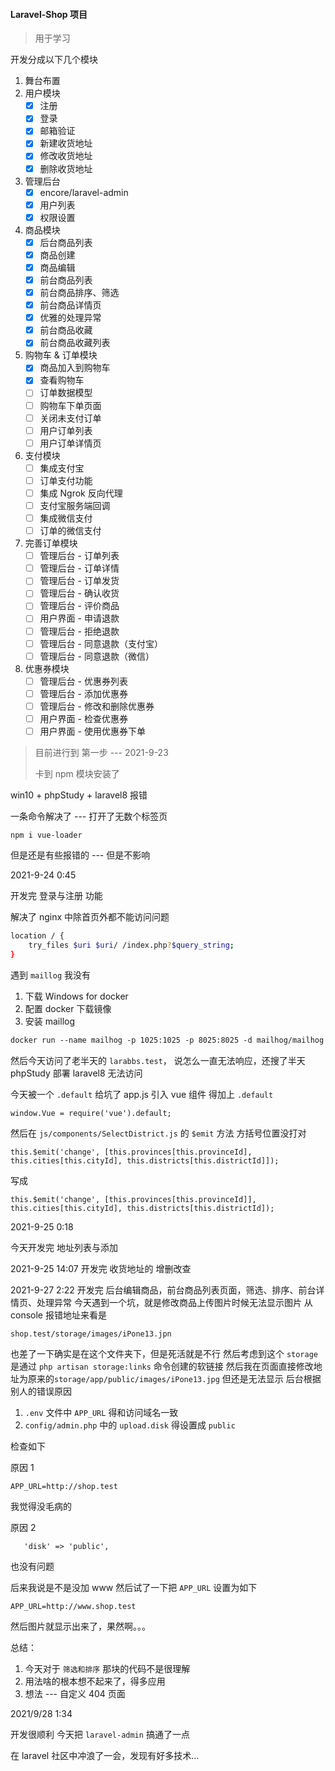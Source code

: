 #### Laravel-Shop 项目
> 用于学习

开发分成以下几个模块
1. 舞台布置
2. 用户模块
   - [x] 注册
   - [x] 登录
   - [x] 邮箱验证
   - [x] 新建收货地址
   - [x] 修改收货地址
   - [x] 删除收货地址
3. 管理后台
   - [x] encore/laravel-admin
   - [x] 用户列表
   - [x] 权限设置
4. 商品模块
   - [x] 后台商品列表
   - [x] 商品创建
   - [x] 商品编辑
   - [x] 前台商品列表
   - [x] 前台商品排序、筛选
   - [x] 前台商品详情页
   - [x] 优雅的处理异常
   - [x] 前台商品收藏
   - [x] 前台商品收藏列表
5. 购物车 & 订单模块
   - [x] 商品加入到购物车
   - [x] 查看购物车
   - [ ] 订单数据模型
   - [ ] 购物车下单页面
   - [ ] 关闭未支付订单
   - [ ] 用户订单列表
   - [ ] 用户订单详情页
6. 支付模块
    - [ ] 集成支付宝
    - [ ] 订单支付功能
    - [ ] 集成 Ngrok 反向代理
    - [ ] 支付宝服务端回调
    - [ ] 集成微信支付
    - [ ] 订单的微信支付
7. 完善订单模块
    - [ ] 管理后台 - 订单列表
    - [ ] 管理后台 - 订单详情
    - [ ] 管理后台 - 订单发货
    - [ ] 管理后台 - 确认收货
    - [ ] 管理后台 - 评价商品
    - [ ] 用户界面 - 申请退款
    - [ ] 管理后台 - 拒绝退款
    - [ ] 管理后台 - 同意退款（支付宝）
    - [ ] 管理后台 - 同意退款（微信）
8. 优惠券模块
   - [ ] 管理后台 - 优惠券列表
   - [ ] 管理后台 - 添加优惠券
   - [ ] 管理后台 - 修改和删除优惠券
   - [ ] 用户界面 - 检查优惠券
   - [ ] 用户界面 - 使用优惠券下单

> 目前进行到 第一步 --- 2021-9-23
>  
> 卡到 npm 模块安装了


win10 + phpStudy + laravel8 报错


一条命令解决了 --- 打开了无数个标签页
```
npm i vue-loader
```
但是还是有些报错的 --- 但是不影响

2021-9-24 0:45

开发完 登录与注册 功能

解决了 nginx 中除首页外都不能访问问题
```bash
location / {
    try_files $uri $uri/ /index.php?$query_string;
}
```

遇到 `maillog` 我没有
1. 下载 Windows for docker
2. 配置 docker 下载镜像
3. 安装 maillog
```dockerfile
docker run --name mailhog -p 1025:1025 -p 8025:8025 -d mailhog/mailhog
```

然后今天访问了老半天的 `larabbs.test`， 说怎么一直无法响应，还搜了半天 phpStudy 部署 laravel8 无法访问

今天被一个 `.default` 给坑了
app.js 引入 vue 组件 得加上 `.default`
```
window.Vue = require('vue').default;
```

然后在 `js/components/SelectDistrict.js` 的 `$emit` 方法 方括号位置没打对
```
this.$emit('change', [this.provinces[this.provinceId], this.cities[this.cityId], this.districts[this.districtId]]);
```
写成
```
this.$emit('change', [this.provinces[this.provinceId]], this.cities[this.cityId], this.districts[this.districtId]);
```

2021-9-25 0:18

今天开发完 地址列表与添加

2021-9-25
14:07
开发完 收货地址的 增删改查

2021-9-27 2:22
开发完 后台编辑商品，前台商品列表页面，筛选、排序、前台详情页、处理异常
今天遇到一个坑，就是修改商品上传图片时候无法显示图片
从 console 报错地址来看是
```
shop.test/storage/images/iPone13.jpn
```
也差了一下确实是在这个文件夹下，但是死活就是不行
然后考虑到这个 `storage` 是通过 `php artisan storage:links` 命令创建的软链接
然后我在页面直接修改地址为原来的`storage/app/public/images/iPone13.jpg` 但还是无法显示
后台根据别人的错误原因
1. `.env` 文件中 `APP_URL` 得和访问域名一致
2. `config/admin.php` 中的 `upload.disk` 得设置成 `public`

检查如下

原因 1
```
APP_URL=http://shop.test
```
我觉得没毛病的

原因 2
```
   'disk' => 'public',
```
也没有问题

后来我说是不是没加 www
然后试了一下把 `APP_URL` 设置为如下
```
APP_URL=http://www.shop.test
```
然后图片就显示出来了，果然啊。。。

总结：
1. 今天对于 `筛选和排序` 那块的代码不是很理解
2. 用法啥的根本想不起来了，得多应用
3. 想法 --- 自定义 404 页面

2021/9/28 1:34

开发很顺利
今天把 `laravel-admin` 搞通了一点

在 laravel 社区中冲浪了一会，发现有好多技术...
